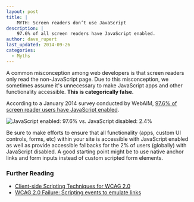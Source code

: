 ```yaml
---
layout: post
title: |
    MYTH: Screen readers don’t use JavaScript
description: |
    97.6% of all screen readers have JavaScript enabled.
author: dave_rupert
last_updated: 2014-09-26
categories:
  - Myths
---
```

A common misconception among web developers is that screen readers only read the non-JavaScript page. Due to this misconception, we sometimes assume it's unnecessary to make JavaScript apps and other functionality accessible. **This is categorically false.**

According to a January 2014 survey conducted by WebAIM, [97.6% of screen reader users have JavaScript enabled](https://webaim.org/projects/screenreadersurvey5/#javascript).

![JavaScript enabled: 97.6% vs. JavaScript disabled: 2.4%](https://chart.apis.google.com/chart?chxt=x%2Cy&chtt=Respondents%20with%20JavaScript%20Enabled&cht=p3&chl=Yes%7CNo&chs=500x200&chd=t:97.6%2C2.4&chco=AD3130)

Be sure to make efforts to ensure that all functionality (apps, custom UI controls, forms, etc) within your site is accessible with  JavaScript enabled as well as provide accessible fallbacks for the 2% of users (globally) with JavaScript disabled. A good starting point might be to use native anchor links and form inputs instead of custom scripted form elements.

### Further Reading

- [Client-side Scripting Techniques for WCAG 2.0](https://www.w3.org/TR/WCAG20-TECHS/client-side-script.html)
- [WCAG 2.0 Failure: Scripting events to emulate links](https://www.w3.org/TR/WCAG20-TECHS/failures.html#F42)
